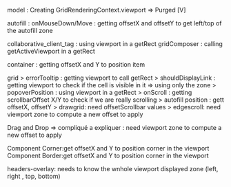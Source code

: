 model : Creating GridRenderingContext.viewport => Purged [V]

autofill : onMouseDown/Move : getting offsetX and offsetY to get left/top of the autofill zone

collaborative_client_tag : using viewport in a getRect
gridComposer : calling getActiveViewport in a getRect

container : getting offsetX and Y to position item

grid > errorTooltip : getting viewport to call getRect > shouldDisplayLink : getting viewport to check if the cell is visible in it => using only the zone > popoverPosition : using viewport in a getRect > onScroll : getting scrollbarOffset X/Y to check if we are really scrolling > autofill position : gett offsetX, offsetY > drawgrid: need offsetScrollbar values > edgescroll: need viewport zone to compute a new offset to apply

Drag and Drop => compliqué a expliquer : need viewport zone to compute a new offset to apply

Component Corner:get offsetX and Y to position corner in the viewport
Component Border:get offsetX and Y to position corner in the viewport

headers-overlay: needs to know the wnhole viewport displayed zone (left, right , top, bottom)
